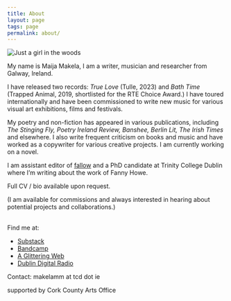 ```yaml
---
title: About
layout: page
tags: page
permalink: about/
---
```

![Just a girl in the woods](/static/img/maija.jpeg "Maija Mäkelä")

My name is Maija Makela, I am a writer, musician and researcher from Galway, Ireland. 

I have released two records: *True Love* (Tulle, 2023) and *Bath Time* (Trapped Animal, 2019, shortlisted for the RTE Choice Award.) I have toured internationally and have been commissioned to write new music for various visual art exhibitions, films and festivals. 

My poetry and non-fiction has appeared in various publications, including *The Stinging Fly, Poetry Ireland Review, Banshee, Berlin Lit, The Irish Times* and elsewhere. I also write frequent criticism on books and music and have worked as a copywriter for various creative projects. I am currently working on a novel.

I am assistant editor of [fallow](https://fallowmedia.com/) and a PhD candidate at Trinity College Dublin where I’m writing about the work of Fanny Howe. 

Full CV / bio available upon request.

(I am available for commissions and always interested in hearing about potential projects and collaborations.) 

\
Find me at:

* [Substack](https://mystes.substack.com/)
* [Bandcamp](https://maijasofia.bandcamp.com/)
* [A﻿ Glittering Web](https://www.are.na/maija-sofia/a-glittering-web)
* [Dublin Digital Radio](https://listen.dublindigitalradio.com/resident/invocations)

C﻿ontact: makelamm at tcd dot ie

s﻿upported by Cork County Arts Office
